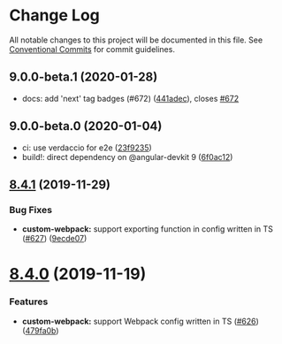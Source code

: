 # Change Log

All notable changes to this project will be documented in this file.
See [Conventional Commits](https://conventionalcommits.org) for commit guidelines.

## 9.0.0-beta.1 (2020-01-28)

* docs: add 'next' tag badges (#672) ([441adec](https://github.com/just-jeb/angular-builders/tree/master/packages/custom-webpack/commit/441adec)), closes [#672](https://github.com/just-jeb/angular-builders/tree/master/packages/custom-webpack/issues/672)





## 9.0.0-beta.0 (2020-01-04)

- ci: use verdaccio for e2e ([23f9235](https://github.com/just-jeb/angular-builders/tree/master/packages/custom-webpack/commit/23f9235))
- build!: direct dependency on @angular-devkit 9 ([6f0ac12](https://github.com/just-jeb/angular-builders/tree/master/packages/custom-webpack/commit/6f0ac12))

## [8.4.1](https://github.com/just-jeb/angular-builders/tree/master/packages/custom-webpack/compare/@angular-builders/custom-webpack@8.4.0...@angular-builders/custom-webpack@8.4.1) (2019-11-29)

### Bug Fixes

- **custom-webpack:** support exporting function in config written in TS ([#627](https://github.com/just-jeb/angular-builders/tree/master/packages/custom-webpack/issues/627)) ([9ecde07](https://github.com/just-jeb/angular-builders/tree/master/packages/custom-webpack/commit/9ecde07adc80291993d59a363ce7330996bde1f4))

# [8.4.0](https://github.com/just-jeb/angular-builders/tree/master/packages/custom-webpack/compare/@angular-builders/custom-webpack@8.3.0...@angular-builders/custom-webpack@8.4.0) (2019-11-19)

### Features

- **custom-webpack:** support Webpack config written in TS ([#626](https://github.com/just-jeb/angular-builders/tree/master/packages/custom-webpack/issues/626)) ([479fa0b](https://github.com/just-jeb/angular-builders/tree/master/packages/custom-webpack/commit/479fa0bb1664ec618d482c15f0e52ba9d58acb07))
